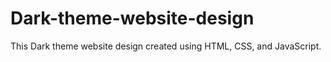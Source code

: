 # Dark-theme-website-design
This Dark theme website design created using HTML, CSS, and JavaScript.
